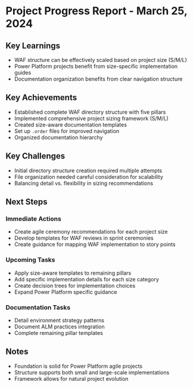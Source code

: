 # Project Progress Report - March 25, 2024

## Key Learnings
- WAF structure can be effectively scaled based on project size (S/M/L)
- Power Platform projects benefit from size-specific implementation guides
- Documentation organization benefits from clear navigation structure

## Key Achievements
- Established complete WAF directory structure with five pillars
- Implemented comprehensive project sizing framework (S/M/L)
- Created size-aware documentation templates
- Set up `.order` files for improved navigation
- Organized documentation hierarchy

## Key Challenges
- Initial directory structure creation required multiple attempts
- File organization needed careful consideration for scalability
- Balancing detail vs. flexibility in sizing recommendations

## Next Steps
### Immediate Actions
- Create agile ceremony recommendations for each project size
- Develop templates for WAF reviews in sprint ceremonies
- Create guidance for mapping WAF implementation to story points

### Upcoming Tasks
- Apply size-aware templates to remaining pillars
- Add specific implementation details for each size category
- Create decision trees for implementation choices
- Expand Power Platform specific guidance

### Documentation Tasks
- Detail environment strategy patterns
- Document ALM practices integration
- Complete remaining pillar templates

## Notes
- Foundation is solid for Power Platform agile projects
- Structure supports both small and large-scale implementations
- Framework allows for natural project evolution 